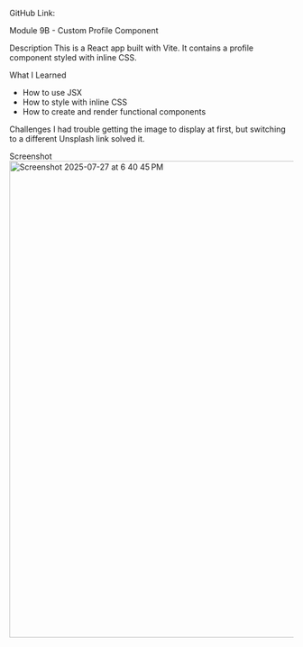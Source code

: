 GitHub Link: 

Module 9B - Custom Profile Component

Description
This is a React app built with Vite. It contains a profile component styled with inline CSS.

What I Learned
- How to use JSX
- How to style with inline CSS
- How to create and render functional components

Challenges
I had trouble getting the image to display at first, but switching to a different Unsplash link solved it.

Screenshot
<img width="895" height="845" alt="Screenshot 2025-07-27 at 6 40 45 PM" src="https://github.com/user-attachments/assets/9ccb04c1-f9ee-4940-a774-b07b58eba22d" />

